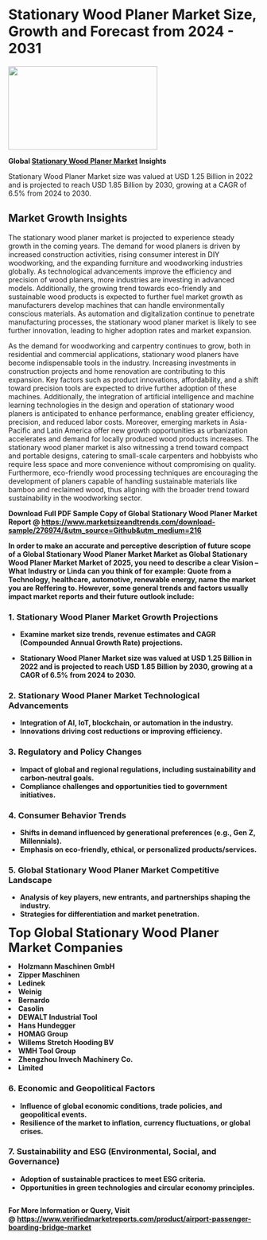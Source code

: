 <H1>Stationary Wood Planer Market Size, Growth and Forecast from 2024 - 2031</H1><img class="aligncenter size-medium wp-image-584254" src="https://thirdeyenews.in/wp-content/uploads/2024/09/Global-Market-Research-300x168.jpeg" alt="" width="300" height="168" /><p><strong>Global&nbsp;<a href="https://www.marketsizeandtrends.com/download-sample/276974/&amp;utm_source=Github&utm_medium=216">Stationary Wood Planer Market</a> Insights</strong></p><p>Stationary Wood Planer Market size was valued at USD 1.25 Billion in 2022 and is projected to reach USD 1.85 Billion by 2030, growing at a CAGR of 6.5% from 2024 to 2030.</p><p><h2>Market Growth Insights</h2> <p>The stationary wood planer market is projected to experience steady growth in the coming years. The demand for wood planers is driven by increased construction activities, rising consumer interest in DIY woodworking, and the expanding furniture and woodworking industries globally. As technological advancements improve the efficiency and precision of wood planers, more industries are investing in advanced models. Additionally, the growing trend towards eco-friendly and sustainable wood products is expected to further fuel market growth as manufacturers develop machines that can handle environmentally conscious materials. As automation and digitalization continue to penetrate manufacturing processes, the stationary wood planer market is likely to see further innovation, leading to higher adoption rates and market expansion.</p> <p><strong></strong></p> <p>As the demand for woodworking and carpentry continues to grow, both in residential and commercial applications, stationary wood planers have become indispensable tools in the industry. Increasing investments in construction projects and home renovation are contributing to this expansion. Key factors such as product innovations, affordability, and a shift toward precision tools are expected to drive further adoption of these machines. Additionally, the integration of artificial intelligence and machine learning technologies in the design and operation of stationary wood planers is anticipated to enhance performance, enabling greater efficiency, precision, and reduced labor costs. Moreover, emerging markets in Asia-Pacific and Latin America offer new growth opportunities as urbanization accelerates and demand for locally produced wood products increases. The stationary wood planer market is also witnessing a trend toward compact and portable designs, catering to small-scale carpenters and hobbyists who require less space and more convenience without compromising on quality. Furthermore, eco-friendly wood processing techniques are encouraging the development of planers capable of handling sustainable materials like bamboo and reclaimed wood, thus aligning with the broader trend toward sustainability in the woodworking sector. <p><strong></p><p><span class=""><strong>Download Full PDF Sample Copy of Global Stationary Wood Planer Market Report</strong> @ <a href="https://www.marketsizeandtrends.com/download-sample/276974/&amp;utm_source=Github&utm_medium=216" target="_blank">https://www.marketsizeandtrends.com/download-sample/276974/&amp;utm_source=Github&utm_medium=216</a></span></p><p>In order to make an accurate and perceptive description of future scope of a Global&nbsp;Stationary Wood Planer Market Market as Global&nbsp;Stationary Wood Planer Market Market of 2025, you need to describe a clear Vision &ndash; What Industry or Linda can you think of for example: Quote from a Technology, healthcare, automotive, renewable energy, name the market you are Reffering to. However, some general trends and factors usually impact market reports and their future outlook include:</p><h3>1.&nbsp;<strong>Stationary Wood Planer Market Growth Projections</strong></h3><ul><li>Examine market size trends, revenue estimates and CAGR (Compounded Annual Growth Rate) projections.</li><li><p>Stationary Wood Planer Market size was valued at USD 1.25 Billion in 2022 and is projected to reach USD 1.85 Billion by 2030, growing at a CAGR of 6.5% from 2024 to 2030.</p></li></ul><h3>2.&nbsp;<strong>Stationary Wood Planer Market Technological Advancements</strong></h3><ul><li>Integration of AI, IoT, blockchain, or automation in the industry.</li><li>Innovations driving cost reductions or improving efficiency.</li></ul><h3>3.&nbsp;<strong>Regulatory and Policy Changes</strong></h3><ul><li>Impact of global and regional regulations, including sustainability and carbon-neutral goals.</li><li>Compliance challenges and opportunities tied to government initiatives.</li></ul><h3>4.&nbsp;<strong>Consumer Behavior Trends</strong></h3><ul><li>Shifts in demand influenced by generational preferences (e.g., Gen Z, Millennials).</li><li>Emphasis on eco-friendly, ethical, or personalized products/services.</li></ul><h3>5.&nbsp;<strong>Global Stationary Wood Planer Market Competitive Landscape</strong></h3><ul><li>Analysis of key players, new entrants, and partnerships shaping the industry.</li><li>Strategies for differentiation and market penetration.</li></ul><p data-pm-slice="1 1 []"><span style="color: inherit; font-family: inherit; font-size: 25px;">Top Global Stationary Wood Planer Market Companies</span></p><div class="" data-test-id=""><p><li>Holzmann Maschinen GmbH</li><li> Zipper Maschinen</li><li> Ledinek</li><li> Weinig</li><li> Bernardo</li><li> Casolin</li><li> DEWALT Industrial Tool</li><li> Hans Hundegger</li><li> HOMAG Group</li><li> Willems Stretch Hooding BV</li><li> WMH Tool Group</li><li> Zhengzhou Invech Machinery Co.</li><li> Limited</li></p></div><h3>6.&nbsp;<strong>Economic and Geopolitical Factors</strong></h3><ul><li>Influence of global economic conditions, trade policies, and geopolitical events.</li><li>Resilience of the market to inflation, currency fluctuations, or global crises.</li></ul><h3>7.&nbsp;<strong>Sustainability and ESG (Environmental, Social, and Governance)</strong></h3><ul><li>Adoption of sustainable practices to meet ESG criteria.</li><li>Opportunities in green technologies and circular economy principles.</li></ul><h2><strong style="font-size: 14px;">For More Information or Query, Visit @&nbsp;</strong><a style="background-color: #ffffff; font-size: 14px;" href="https://www.marketsizeandtrends.com/report/stationary-wood-planer-market/" target="_blank">https://www.verifiedmarketreports.com/product/airport-passenger-boarding-bridge-market</a></h2>

